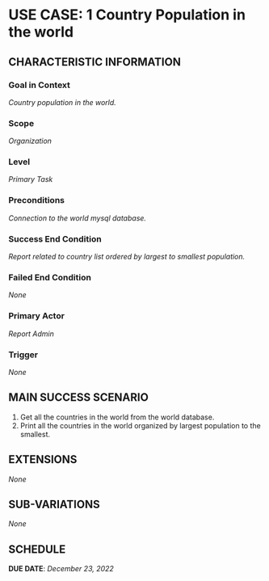 # USE CASE: 1 Country Population in the world

## CHARACTERISTIC INFORMATION

### Goal in Context

*Country population in the world.*

### Scope

*Organization*

### Level

*Primary Task*

### Preconditions

*Connection to the world mysql database.*

### Success End Condition

*Report related to country list ordered by largest to smallest population.*

### Failed End Condition

*None*

### Primary Actor

*Report Admin*

### Trigger

*None*

## MAIN SUCCESS SCENARIO

1. Get all the countries in the world from the world database.
2. Print all the countries in the world organized by largest population to the smallest.

## EXTENSIONS

*None*

## SUB-VARIATIONS

*None*

## SCHEDULE

**DUE DATE**: *December 23, 2022*

